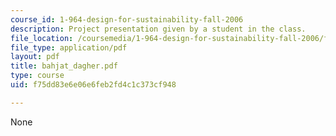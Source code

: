 ```yaml
---
course_id: 1-964-design-for-sustainability-fall-2006
description: Project presentation given by a student in the class.
file_location: /coursemedia/1-964-design-for-sustainability-fall-2006/f75dd83e6e06e6feb2fd4c1c373cf948_bahjat_dagher.pdf
file_type: application/pdf
layout: pdf
title: bahjat_dagher.pdf
type: course
uid: f75dd83e6e06e6feb2fd4c1c373cf948

---
```

None